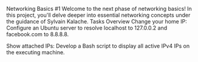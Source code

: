 Networking Basics #1
Welcome to the next phase of networking basics! In this project, you'll delve deeper into essential networking concepts under the guidance of Sylvain Kalache.
Tasks Overview
Change your home IP: Configure an Ubuntu server to resolve localhost to 127.0.0.2 and facebook.com to 8.8.8.8.

Show attached IPs: Develop a Bash script to display all active IPv4 IPs on the executing machine.
